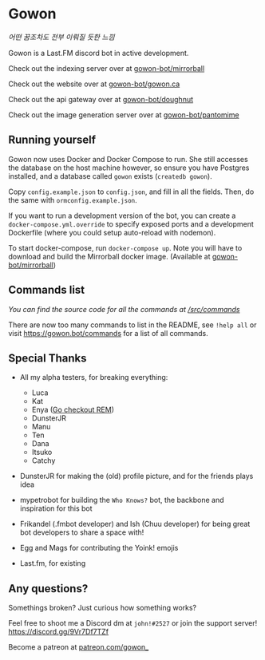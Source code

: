 # Gowon

_어떤 꿈조차도 전부 이뤄질 듯한 느낌_

Gowon is a Last.FM discord bot in active development.

Check out the indexing server over at [gowon-bot/mirrorball](https://github.com/gowon-bot/mirrorball)

Check out the website over at [gowon-bot/gowon.ca](https://github.com/gowon-bot/gowon.ca)

Check out the api gateway over at [gowon-bot/doughnut](https://github.com/gowon-bot/doughnut)

Check out the image generation server over at [gowon-bot/pantomime](https://github.com/gowon-bot/pantomime)

## Running yourself

Gowon now uses Docker and Docker Compose to run. She still accesses the database on the host machine however, so ensure you have Postgres installed, and a database called `gowon` exists (`createdb gowon`).

Copy `config.example.json` to `config.json`, and fill in all the fields. Then, do the same with `ormconfig.example.json`.

If you want to run a development version of the bot, you can create a `docker-compose.yml.override` to specify exposed ports and a development Dockerfile (where you could setup auto-reload with nodemon).

To start docker-compose, run `docker-compose up`. Note you will have to download and build the Mirrorball docker image. (Available at [gowon-bot/mirrorball](https://github.com/gowon-bot/mirrorball))

## Commands list

_You can find the source code for all the commands at [/src/commands](/src/commands)_

There are now too many commands to list in the README, see `!help all` or visit https://gowon.bot/commands for a list of all commands.

## Special Thanks

- All my alpha testers, for breaking everything:

  - Luca
  - Kat
  - Enya ([Go checkout REM](https://github.com/yayuyokitano/rem-next))
  - DunsterJR
  - Manu
  - Ten
  - Dana
  - Itsuko
  - Catchy

- DunsterJR for making the (old) profile picture, and for the friends plays idea
- mypetrobot for building the `Who Knows?` bot, the backbone and inspiration for this bot
- Frikandel (.fmbot developer) and Ish (Chuu developer) for being great bot developers to share a space with!
- Egg and Mags for contributing the Yoink! emojis
- Last.fm, for existing

## Any questions?

Somethings broken? Just curious how something works?

Feel free to shoot me a Discord dm at `john!#2527`
or join the support server! https://discord.gg/9Vr7Df7TZf

Become a patreon at [patreon.com/gowon\_](https://www.patreon.com/gowon_)
